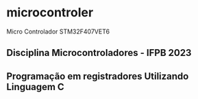 # microcontroler
Micro Controlador  STM32F407VET6

## Disciplina Microcontroladores - IFPB 2023

## Programação em registradores Utilizando Linguagem C

